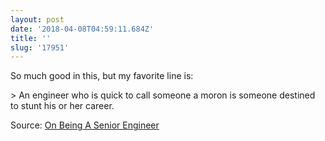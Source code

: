 ```yaml
---
layout: post
date: '2018-04-08T04:59:11.684Z'
title: ''
slug: '17951'
---
```

So much good in this, but my favorite line is:

&gt; An engineer who is quick to call someone a moron is someone destined to stunt his or her career.

Source: [On Being A Senior Engineer](https://www.kitchensoap.com/2012/10/25/on-being-a-senior-engineer/)
